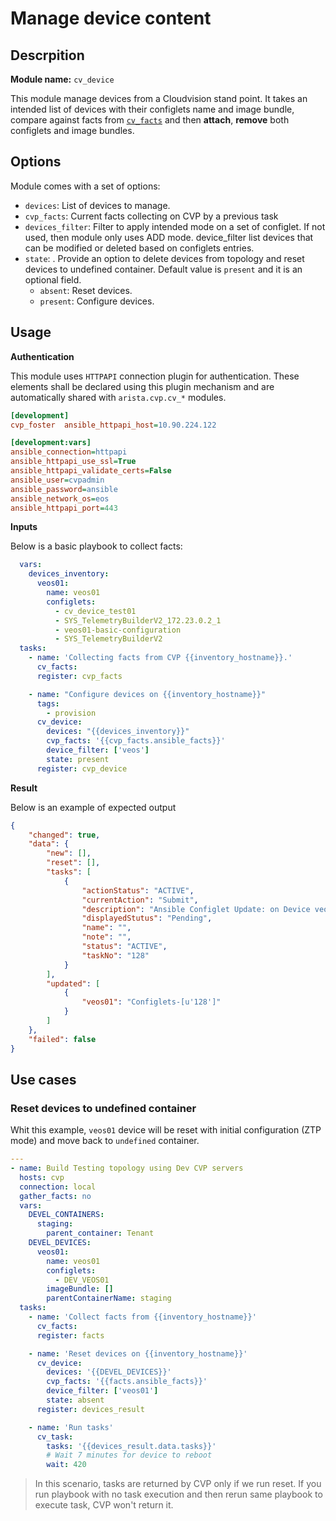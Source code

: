 # Manage device content

## Descrpition

__Module name:__ `cv_device`

This module manage devices from a Cloudvision stand point. It takes an intended list of devices with their configlets name and image bundle, compare against facts from [`cv_facts`](cv_facts.md) and then __attach__, __remove__ both configlets and image bundles.

## Options

Module comes with a set of options:

- `devices`: List of devices to manage.
- `cvp_facts`: Current facts collecting on CVP by a previous task
- `devices_filter`: Filter to apply intended mode on a set of configlet. If not used, then module only uses ADD mode. device_filter list devices that can be modified or deleted based on configlets entries.
- `state`: . Provide an option to delete devices from topology and reset devices to undefined container. Default value is `present` and it is an optional field.
    - `absent`: Reset devices.
    - `present`: Configure devices.

## Usage

__Authentication__

This module uses `HTTPAPI` connection plugin for authentication. These elements shall be declared using this plugin mechanism and are automatically shared with `arista.cvp.cv_*` modules.

```ini
[development]
cvp_foster  ansible_httpapi_host=10.90.224.122

[development:vars]
ansible_connection=httpapi
ansible_httpapi_use_ssl=True
ansible_httpapi_validate_certs=False
ansible_user=cvpadmin
ansible_password=ansible
ansible_network_os=eos
ansible_httpapi_port=443
```

__Inputs__

Below is a basic playbook to collect facts:

```yaml
  vars:
    devices_inventory:
      veos01:
        name: veos01
        configlets:
          - cv_device_test01
          - SYS_TelemetryBuilderV2_172.23.0.2_1
          - veos01-basic-configuration
          - SYS_TelemetryBuilderV2
  tasks:
    - name: 'Collecting facts from CVP {{inventory_hostname}}.'
      cv_facts:
      register: cvp_facts

    - name: "Configure devices on {{inventory_hostname}}"
      tags: 
        - provision
      cv_device:
        devices: "{{devices_inventory}}"
        cvp_facts: '{{cvp_facts.ansible_facts}}'
        device_filter: ['veos']
        state: present
      register: cvp_device
```

__Result__

Below is an example of expected output

```json
{
    "changed": true, 
    "data": {
        "new": [], 
        "reset": [], 
        "tasks": [
            {
                "actionStatus": "ACTIVE", 
                "currentAction": "Submit", 
                "description": "Ansible Configlet Update: on Device veos01", 
                "displayedStutus": "Pending", 
                "name": "", 
                "note": "", 
                "status": "ACTIVE", 
                "taskNo": "128"
            }
        ],
        "updated": [
            {
                "veos01": "Configlets-[u'128']"
            }
        ]
    }, 
    "failed": false
}
```


## Use cases

### Reset devices to undefined container

Whit this example, `veos01` device will be reset with initial configuration (ZTP mode) and move back to `undefined` container.

```yaml
---
- name: Build Testing topology using Dev CVP servers
  hosts: cvp
  connection: local
  gather_facts: no
  vars:
    DEVEL_CONTAINERS:
      staging:
        parent_container: Tenant
    DEVEL_DEVICES:
      veos01:
        name: veos01
        configlets:
          - DEV_VEOS01
        imageBundle: []
        parentContainerName: staging
  tasks:
    - name: 'Collect facts from {{inventory_hostname}}'
      cv_facts:
      register: facts

    - name: 'Reset devices on {{inventory_hostname}}'
      cv_device:
        devices: '{{DEVEL_DEVICES}}'
        cvp_facts: '{{facts.ansible_facts}}'
        device_filter: ['veos01']
        state: absent
      register: devices_result

    - name: 'Run tasks'
      cv_task:
        tasks: '{{devices_result.data.tasks}}'
        # Wait 7 minutes for device to reboot
        wait: 420
```

> In this scenario, tasks are returned by CVP only if we run reset. If you run playbook with no task execution and then rerun same playbook to execute task, CVP won't return it.